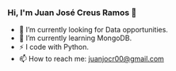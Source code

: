 ### Hi, I'm Juan José Creus Ramos 👋

- 🔭 I’m currently looking for Data opportunities.
- 🌱 I’m currently learning MongoDB.
- ⚡ I code with Python.
- 📫 How to reach me: juanjocr00@gmail.com

